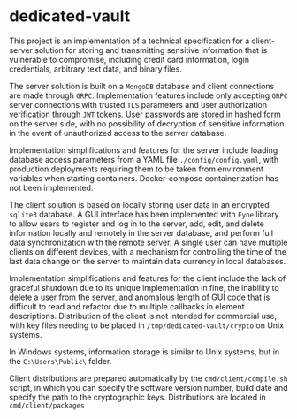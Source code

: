 # dedicated-vault

This project is an implementation of a technical specification for a client-server solution for storing and transmitting sensitive information that is vulnerable to compromise, including credit card information, login credentials, arbitrary text data, and binary files.

The server solution is built on a `MongoDB` database and client connections are made through `GRPC`. Implementation features include only accepting `GRPC` server connections with trusted `TLS` parameters and user authorization verification through `JWT` tokens. User passwords are stored in hashed form on the server side, with no possibility of decryption of sensitive information in the event of unauthorized access to the server database.

Implementation simplifications and features for the server include loading database access parameters from a YAML file `./config/config.yaml`, with production deployments requiring them to be taken from environment variables when starting containers. Docker-compose containerization has not been implemented.

The client solution is based on locally storing user data in an encrypted `sqlite3` database. A GUI interface has been implemented with `Fyne` library to allow users to register and log in to the server, add, edit, and delete information locally and remotely in the server database, and perform full data synchronization with the remote server. A single user can have multiple clients on different devices, with a mechanism for controlling the time of the last data change on the server to maintain data currency in local databases.

Implementation simplifications and features for the client include the lack of graceful shutdown due to its unique implementation in fine, the inability to delete a user from the server, and anomalous length of GUI code that is difficult to read and refactor due to multiple callbacks in element descriptions. Distribution of the client is not intended for commercial use, with key files needing to be placed in `/tmp/dedicated-vault/crypto` on Unix systems.

In Windows systems, information storage is similar to Unix systems, but in the `C:\Users\Public\` folder.

Client distributions are prepared automatically by the `cmd/client/compile.sh` script, in which you can specify the software version number, build date and specify the path to the cryptographic keys.
Distributions are located in `cmd/client/packages`
